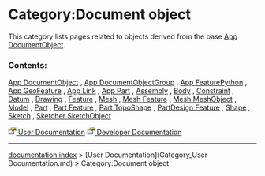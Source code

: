 # Category:Document object
This category lists pages related to objects derived from the base [App DocumentObject](App_DocumentObject.md).

### Contents:

[App DocumentObject](App_DocumentObject.md) , [App DocumentObjectGroup](App_DocumentObjectGroup.md) , [App FeaturePython](App_FeaturePython.md) , [App GeoFeature](App_GeoFeature.md) , [App Link](App_Link.md) , [App Part](App_Part.md) , [Assembly](Assembly.md) , [Body](Body.md) , [Constraint](Constraint.md) , [Datum](Datum.md) , [Drawing](Drawing.md) , [Feature](Feature.md) , [Mesh](Mesh.md) , [Mesh Feature](Mesh_Feature.md) , [Mesh MeshObject](Mesh_MeshObject.md) , [Model](Model.md) , [Part](Part.md) , [Part Feature](Part_Feature.md) , [Part TopoShape](Part_TopoShape.md) , [PartDesign Feature](PartDesign_Feature.md) , [Shape](Shape.md) , [Sketch](Sketch.md) , [Sketcher SketchObject](Sketcher_SketchObject.md)

[<img src="images/Property.png" style="width:16px"> User Documentation](Category_User_Documentation.md) [<img src="images/Property.png" style="width:16px"> Developer Documentation](Category_Developer_Documentation.md)

---
[documentation index](../README.md) > [User Documentation](Category_User Documentation.md) > Category:Document object

